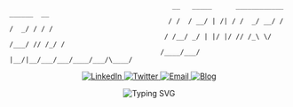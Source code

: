 ```
                                         __   _____      ____________   ______  __
                                        / /  / __/ | /| / /  _/ __/ /  /  _/ / / /
                                       / /__/ _/ | |/ |/ // /_\ \/ /___/ // /_/ / 
                                      /____/___/ |__/|__/___/___/____/___/\____/ 
```                                              
<p align="center">
  <a href="https://www.linkedin.com/in/lewis-liu-7147392b9/">
    <img src="https://img.shields.io/badge/LinkedIn-blue?style=flat&logo=linkedin" alt="LinkedIn" />
  </a>
  <a href="https://twitter.com/lewis1ove1ock">
    <img src="https://img.shields.io/twitter/follow/lewis1ove1ock?style=social" alt="Twitter" />
  </a>
  <a href="mailto:lewisjianjian@gmail.com">
    <img src="https://img.shields.io/badge/Email-D14836?style=flat&logo=gmail&logoColor=white" alt="Email" />
  </a>
  <a href="https://lewis1ove1ock.hashnode.dev/">
    <img src="https://img.shields.io/badge/Hashnode-2962FF?style=flat&logo=hashnode&logoColor=white" alt="Blog"/>
  </a>
</p>

<p align="center">
  <img src="https://readme-typing-svg.herokuapp.com/?lines=Hello,+I'm+Lewis!+Welcome+to+my+profile!;I'm+a+developer+who+loves+coding!&center=true&width=500&height=50" alt="Typing SVG" />
</p>
